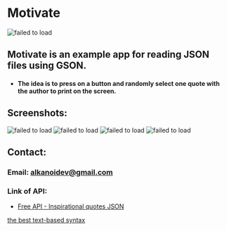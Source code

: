 # Motivate
![failed to load](https://github.com/alkanoidev/motivate/blob/main/logo/Logo.png)
## Motivate is an example app for reading JSON files using GSON.  
- #### The **idea** is to press on a button and randomly select one quote with the author to print on the screen.
## Screenshots:
![failed to load](https://github.com/alkanoidev/motivate/blob/main/screenshots/Main_Activity1.png)
![failed to load](https://github.com/alkanoidev/motivate/blob/main/screenshots/Main_Activity.png)
![failed to load](https://github.com/alkanoidev/motivate/blob/main/screenshots/No_Internet_Connection.png)
![failed to load](https://github.com/alkanoidev/motivate/blob/main/screenshots/Splash_Screen.png)

## Contact:
### Email: alkanoidev@gmail.com

### Link of API:

- [Free API - Inspirational quotes JSON](https://forum.freecodecamp.org/t/free-api-inspirational-quotes-json-with-code-examples/311373)

[the best text-based syntax][mkdnlink] 


[mkdnlink]: https://github.com/alkanoidev/motivate/blob/main/LICENSE.md

